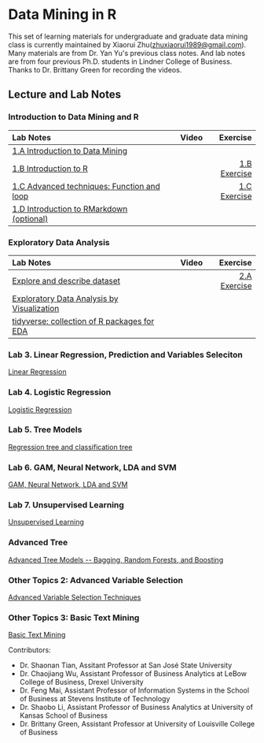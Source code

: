 # Data Mining in R

This set of learning materials for undergraduate and graduate data mining class is currently maintained by Xiaorui Zhu(zhuxiaorui1989@gmail.com). Many materials are from Dr. Yan Yu's previous class notes. And lab notes are from four previous Ph.D. students in Lindner College of Business. Thanks to Dr. Brittany Green for recording the videos. 

## Lecture and Lab Notes

### Introduction to Data Mining and R

<style>
table th:first-of-type {
    width: 70%;
}
table th:nth-of-type(2) {
    width: 20%;
}
table th:nth-of-type(3) {
    width: 30%;
}
</style>


| Lab Notes |  Video | Exercise |
|:----------|:-------------:|------:|
| [1.A Introduction to Data Mining](lecture/1.A_IntroDM.html)   |            |   |
| [1.B Introduction to R](lecture/1.B_IntroR.html) |       | [1.B Exercise](lecture/1.B_Exercise.html) |
| [1.C Advanced techniques: Function and loop](lecture/1.C_IntroFuncLoop.html) |   | [1.C Exercise](lecture/1.C_Exercise.html) |
| [1.D Introduction to RMarkdown (optional)](lecture/1.D_IntroMarkdown.html) |      |     |

### Exploratory Data Analysis

| Lab Notes |  Video | Exercise |
|:----------|:-------------:|------:|
| [Explore and describe dataset](lecture/2.A_ExploratoryAnalyses.html)   |            | [2.A Exercise](lecture/2.A_Exercise.html)  |
| [Exploratory Data Analysis by Visualization](lecture/2.B_ExploratoryAnalyses.html)   |            | |
| [tidyverse: collection of R packages for EDA](lecture/2.C_tidyverse.html)   |            | |

### Lab 3. Linear Regression, Prediction and Variables Seleciton

[Linear Regression](lecture/3_LinearReg.html)

### Lab 4. Logistic Regression

[Logistic Regression](lecture/4_LogisticReg.html)

### Lab 5. Tree Models

[Regression tree and classification tree](lecture/5_Tree.html)

### Lab 6. GAM, Neural Network, LDA and SVM

[GAM, Neural Network, LDA and SVM](lecture/6_SupervisedLearning.html)

### Lab 7. Unsupervised Learning

[Unsupervised Learning](lecture/7_UnsupervisedLearning.html)

### Advanced Tree 

[Advanced Tree Models -- Bagging, Random Forests, and Boosting](lecture/AdvTree.html)

### Other Topics 2: Advanced Variable Selection

[Advanced Variable Selection Techniques](lecture/VS.html)

### Other Topics 3: Basic Text Mining

[Basic Text Mining](lecture/Basic_Text_Mining.html)


Contributors:  
- Dr. Shaonan Tian, Assitant Professor at San José State University 
- Dr. Chaojiang Wu, Assistant Professor of Business Analytics at LeBow College of Business, Drexel University
- Dr. Feng Mai, Assistant Professor of Information Systems in the School of Business at Stevens Institute of Technology
- Dr. Shaobo Li, Assistant Professor of Business Analytics at University of Kansas School of Business
- Dr. Brittany Green, Assistant Professor at University of Louisville College of Business
